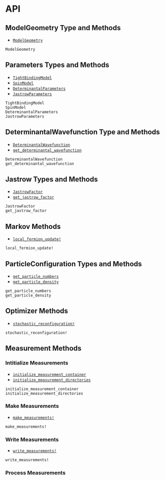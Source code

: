# API

## ModelGeometry Type and Methods

- [`ModelGeometry`](@ref)


```@docs
ModelGeometry
```

## Parameters Types and Methods

- [`TightBindingModel`](@ref)
- [`SpinModel`](@ref)
- [`DeterminantalParameters`](@ref)
- [`JastrowParameters`](@ref)


```@docs
TightBindingModel
SpinModel
DeterminantalParameters
JastrowParameters
```

## DeterminantalWavefunction Type and Methods

- [`DeterminantalWavefunction`](@ref)
- [`get_determinantal_wavefunction`](@ref)

```@docs
DeterminantalWavefunction
get_determinantal_wavefunction
```

## Jastrow Types and Methods

- [`JastrowFactor`](@ref)
- [`get_jastrow_factor`](@ref)

```@docs
JastrowFactor
get_jastrow_factor
```

## Markov Methods

- [`local_fermion_update!`](@ref)

```@docs
local_fermion_update!
```

## ParticleConfiguration Types and Methods

- [`get_particle_numbers`](@ref)
- [`get_particle_density`](@ref)

```@docs
get_particle_numbers
get_particle_density
```

## Optimizer Methods

- [`stochastic_reconfiguration!`](@ref)

```@docs
stochastic_reconfiguration!
```

## Measurement Methods

### Intitialize Measurements

- [`initialize_measurement_container`](@ref)
- [`initialize_measurement_directories`](@ref)


```@docs
initialize_measurement_container
initialize_measurement_directories
```

### Make Measurements

- [`make_measurements!`](@ref)

```@docs
make_measurements!
```

### Write Measurements

- [`write_measurements!`](@ref)

```@docs
write_measurements!
```

### Process Measurements








